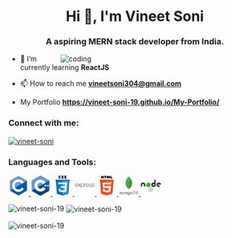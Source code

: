 <h1 align="center">Hi 👋, I'm Vineet Soni</h1>
<h3 align="center">A aspiring MERN stack developer from India.</h3>
<img align="right" alt="coding" width="400" src="https://media3.giphy.com/media/qgQUggAC3Pfv687qPC/giphy.gif?cid=ecf05e47io201y67qdwebiumjgkzp8jbls8993zyza3ddw2w&ep=v1_gifs_search&rid=giphy.gif&ct=g">

- 🌱 I’m currently learning **ReactJS**

- 📫 How to reach me **vineetsoni304@gmail.com**

- My Portfolio **https://vineet-soni-19.github.io/My-Portfolio/**

<h3 align="left">Connect with me:</h3>
<p align="left">
<a href="https://linkedin.com/in/vineet-soni" target="blank"><img align="center" src="https://raw.githubusercontent.com/rahuldkjain/github-profile-readme-generator/master/src/images/icons/Social/linked-in-alt.svg" alt="vineet-soni" height="30" width="40" /></a>
</p>

<h3 align="left">Languages and Tools:</h3>
<p align="left"> <a href="https://www.cprogramming.com/" target="_blank" rel="noreferrer"> <img src="https://raw.githubusercontent.com/devicons/devicon/master/icons/c/c-original.svg" alt="c" width="40" height="40"/> </a> <a href="https://www.w3schools.com/cpp/" target="_blank" rel="noreferrer"> <img src="https://raw.githubusercontent.com/devicons/devicon/master/icons/cplusplus/cplusplus-original.svg" alt="cplusplus" width="40" height="40"/> </a> <a href="https://www.w3schools.com/css/" target="_blank" rel="noreferrer"> <img src="https://raw.githubusercontent.com/devicons/devicon/master/icons/css3/css3-original-wordmark.svg" alt="css3" width="40" height="40"/> </a> <a href="https://expressjs.com" target="_blank" rel="noreferrer"> <img src="https://raw.githubusercontent.com/devicons/devicon/master/icons/express/express-original-wordmark.svg" alt="express" width="40" height="40"/> </a> <a href="https://www.w3.org/html/" target="_blank" rel="noreferrer"> <img src="https://raw.githubusercontent.com/devicons/devicon/master/icons/html5/html5-original-wordmark.svg" alt="html5" width="40" height="40"/> </a> <a href="https://www.mongodb.com/" target="_blank" rel="noreferrer"> <img src="https://raw.githubusercontent.com/devicons/devicon/master/icons/mongodb/mongodb-original-wordmark.svg" alt="mongodb" width="40" height="40"/> </a> <a href="https://nodejs.org" target="_blank" rel="noreferrer"> <img src="https://raw.githubusercontent.com/devicons/devicon/master/icons/nodejs/nodejs-original-wordmark.svg" alt="nodejs" width="40" height="40"/> </a> </p>

<p><img align="left" src="https://github-readme-stats.vercel.app/api/top-langs?username=vineet-soni-19&show_icons=true&locale=en&layout=compact" alt="vineet-soni-19" /></p>

<p>&nbsp;<img align="center" src="https://github-readme-stats.vercel.app/api?username=vineet-soni-19&show_icons=true&locale=en" alt="vineet-soni-19" /></p>

<p><img align="center" src="https://github-readme-streak-stats.herokuapp.com/?user=vineet-soni-19&" alt="vineet-soni-19" /></p>
